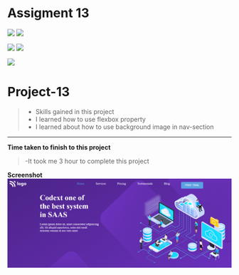 # Assigment 13
![](https://img.shields.io/badge/Full%20stack--Js%20%20bootcamp-Ineuron%20-yellowgreen)
![](https://img.shields.io/badge/Hitesh%20choudhary-LCO-orange)

![](https://img.shields.io/badge/HTML-CSS-lightgrey)
![](https://img.shields.io/badge/LIVE--CLASS-PROJECT--1-yellowgreen)

![](https://img.shields.io/badge/Rishu%20srivastava-BCA-orange)

# **Project-13**
>- Skills gained in this project
 >- I learned how to use flexbox property
 >- I learned about how to use background image in nav-section
 
 ***
 **Time taken to finish to this project**
 
 >-It took me 3 hour to complete this project 

 **Screenshot**
 ![](./screenshot/project-13.png)
 